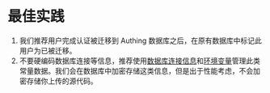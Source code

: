 # 最佳实践

<LastUpdated/>

1. 我们推荐用户完成认证被迁移到 Authing 数据库之后，在原有数据库中标记此用户为已被迁移。
2. 不要硬编码数据库连接等信息，推荐使用[数据库连接信息](/guides/database-connection/configuration/#配置数据库连接信息)和[环境变量](/guides/database-connection/configuration/#配置数据库连接信息)管理此类常量数据。我们会在数据库中加密存储这类信息，但是出于性能考虑，不会加密存储你上传的源代码。
